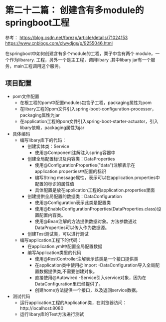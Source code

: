 # 第二十二篇： 创建含有多module的springboot工程

参考：
https://blog.csdn.net/forezp/article/details/71024153
https://www.cnblogs.com/clwydjgs/p/9255046.html

在springboot中如何创建含有多个module的工程，栗子中含有两个 module，一个作为libarary. 工程，另外一个是主工程，调用libary .其中libary jar有一个服务，main工程调用这个服务。

项目配置
---

* pom文件配置
    * 在根工程的pom中配置modules包含子工程，packaging属性为pom 
    * 在libary工程的pom文件引入spring-boot-configuration-processor，packaging属性为jar
    * 在application工程的pom文件引入spring-boot-starter-actuator，引入libary依赖，packaging属性为jar
* 具体编码
    * 编写libary库下的代码：
        * 创建实体类：Service
            * 使用@Component注解注入spring容器中
        * 创建全局配置标识及内容类：DataProperties
            * 使用@ConfigurationProperties("data")注解表示在application.properties中配置的标识
            * 编写String message属性，表示可以在application.properties中配置的标识的属性值
            * 具体配置是放在application工程的application.properties里面
        * 创建提供全局配置的数据类：DataConfiguration
            * 使用@Configuration表示此类是配置类
            * 使用@EnableConfigurationProperties(DataProperties.class)设置配置内容类。
            * 使用@Bean注解的方法提供数据对象。方法参数通过DataProperties可以传入作为数据源。
        * 创建Test测试类，可以进行测试
    * 编写application工程下的代码：
        * 在application.yml中配置全局配置数据
        * 编写Application类里的代码
            * 使用@RestController注解表示该类是一个接口提供类
            * 在application类中使用@Import -DataConfiguration导入全局配置数据提供类,不需要创建对象。
            * 直接使用@Autowired -Service引入service对象，因为在DataConfiguration里已经提供了。
            * 创建home方法提供一个接口，以及返回service数据。
* 测试代码
    * 运行application工程的Application类，在浏览器访问：http://localhost:8080
    * 运行libary库的Test方法进行测试
